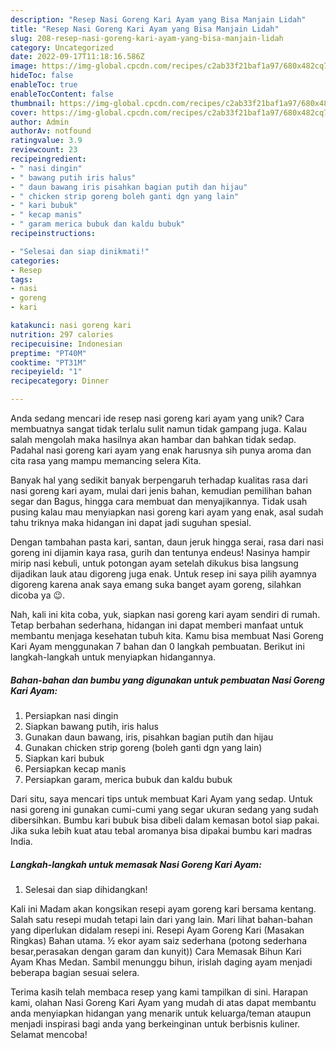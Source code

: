 ```yaml
---
description: "Resep Nasi Goreng Kari Ayam yang Bisa Manjain Lidah"
title: "Resep Nasi Goreng Kari Ayam yang Bisa Manjain Lidah"
slug: 208-resep-nasi-goreng-kari-ayam-yang-bisa-manjain-lidah
category: Uncategorized
date: 2022-09-17T11:18:16.586Z
image: https://img-global.cpcdn.com/recipes/c2ab33f21baf1a97/680x482cq70/nasi-goreng-kari-ayam-foto-resep-utama.jpg
hideToc: false
enableToc: true
enableTocContent: false
thumbnail: https://img-global.cpcdn.com/recipes/c2ab33f21baf1a97/680x482cq70/nasi-goreng-kari-ayam-foto-resep-utama.jpg
cover: https://img-global.cpcdn.com/recipes/c2ab33f21baf1a97/680x482cq70/nasi-goreng-kari-ayam-foto-resep-utama.jpg
author: Admin
authorAv: notfound
ratingvalue: 3.9
reviewcount: 23
recipeingredient:
- " nasi dingin"
- " bawang putih iris halus"
- " daun bawang iris pisahkan bagian putih dan hijau"
- " chicken strip goreng boleh ganti dgn yang lain"
- " kari bubuk"
- " kecap manis"
- " garam merica bubuk dan kaldu bubuk"
recipeinstructions:

- "Selesai dan siap dinikmati!"
categories:
- Resep
tags:
- nasi
- goreng
- kari

katakunci: nasi goreng kari 
nutrition: 297 calories
recipecuisine: Indonesian
preptime: "PT40M"
cooktime: "PT31M"
recipeyield: "1"
recipecategory: Dinner

---
```





Anda sedang mencari ide resep nasi goreng kari ayam yang unik? Cara membuatnya sangat tidak terlalu sulit namun tidak gampang juga. Kalau salah mengolah maka hasilnya akan hambar dan bahkan tidak sedap. Padahal nasi goreng kari ayam yang enak harusnya sih punya aroma dan cita rasa yang mampu memancing selera Kita.





Banyak hal yang sedikit banyak berpengaruh terhadap kualitas rasa dari nasi goreng kari ayam, mulai dari jenis bahan, kemudian pemilihan bahan segar dan Bagus, hingga cara membuat dan menyajikannya. Tidak usah pusing kalau mau menyiapkan nasi goreng kari ayam yang enak,      asal sudah tahu triknya maka hidangan ini dapat jadi suguhan spesial.














Dengan tambahan pasta kari, santan, daun jeruk hingga serai, rasa dari nasi goreng ini dijamin kaya rasa, gurih dan tentunya endeus! Nasinya hampir mirip nasi kebuli, untuk potongan ayam setelah dikukus bisa langsung dijadikan lauk atau digoreng juga enak. Untuk resep ini saya pilih ayamnya digoreng karena anak saya emang suka banget ayam goreng, silahkan dicoba ya 😉.






Nah, kali ini kita coba, yuk, siapkan nasi goreng kari ayam sendiri di rumah. Tetap berbahan sederhana, hidangan ini dapat memberi manfaat untuk membantu menjaga kesehatan tubuh kita. Kamu bisa membuat Nasi Goreng Kari Ayam menggunakan 7 bahan dan 0 langkah pembuatan. Berikut ini langkah-langkah untuk menyiapkan hidangannya.

<!--inarticleads1-->

##### Bahan-bahan dan bumbu yang digunakan untuk pembuatan Nasi Goreng Kari Ayam:

1. Persiapkan  nasi dingin
1. Siapkan  bawang putih, iris halus
1. Gunakan  daun bawang, iris, pisahkan bagian putih dan hijau
1. Gunakan  chicken strip goreng (boleh ganti dgn yang lain)
1. Siapkan  kari bubuk
1. Persiapkan  kecap manis
1. Persiapkan  garam, merica bubuk dan kaldu bubuk


Dari situ, saya mencari tips untuk membuat Kari Ayam yang sedap. Untuk nasi goreng ini gunakan cumi-cumi yang segar ukuran sedang yang sudah dibersihkan. Bumbu kari bubuk bisa dibeli dalam kemasan botol siap pakai. Jika suka lebih kuat atau tebal aromanya bisa dipakai bumbu kari madras India. 

<!--inarticleads2-->

##### Langkah-langkah untuk memasak Nasi Goreng Kari Ayam:


1. Selesai dan siap dihidangkan!

Kali ini Madam akan kongsikan resepi ayam goreng kari bersama kentang. Salah satu resepi mudah tetapi lain dari yang lain. Mari lihat bahan-bahan yang diperlukan didalam resepi ini. Resepi Ayam Goreng Kari (Masakan Ringkas) Bahan utama. ½ ekor ayam saiz sederhana (potong sederhana besar,perasakan dengan garam dan kunyit)) Cara Memasak Bihun Kari Ayam Khas Medan. Sambil menunggu bihun, irislah daging ayam menjadi beberapa bagian sesuai selera. 

Terima kasih telah membaca resep yang kami tampilkan di sini. Harapan kami, olahan Nasi Goreng Kari Ayam yang mudah di atas dapat membantu anda menyiapkan hidangan yang menarik untuk keluarga/teman ataupun menjadi inspirasi bagi anda yang berkeinginan untuk berbisnis kuliner. Selamat mencoba!
